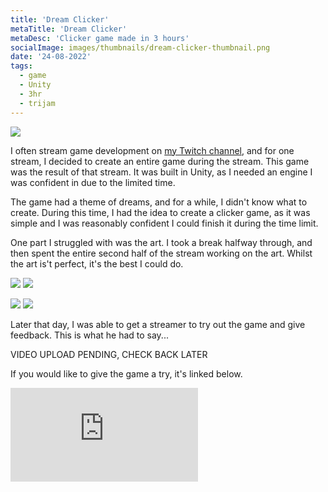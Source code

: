 ```yaml
---
title: 'Dream Clicker'
metaTitle: 'Dream Clicker'
metaDesc: 'Clicker game made in 3 hours'
socialImage: images/thumbnails/dream-clicker-thumbnail.png
date: '24-08-2022'
tags:
  - game
  - Unity
  - 3hr
  - trijam
---
```


<img src="/images/thumbnails/dream-clicker-thumbnail.png" class="w-5/6 mx-auto"></img>

I often stream game development on [my Twitch channel](https://ermil.me/twitch), and for one stream, I decided to create an entire game during the stream. This game was the result of that stream. It was built in Unity, as I needed an engine I was confident in due to the limited time.

The game had a theme of dreams, and for a while, I didn't know what to create. During this time, I had the idea to create a clicker game, as it was simple and I was reasonably confident I could finish it during the time limit.

One part I struggled with was the art. I took a break halfway through, and then spent the entire second half of the stream working on the art. Whilst the art is't perfect, it's the best I could do.

<img src="/images/dreamclicker/BigDream.png" class="mx-auto"></img>
<img src="/images/dreamclicker/DreamCatcher.png" class="mx-auto"></img>

<img src="/images/dreamclicker/DreamClouds.png" class="mx-auto"></img>
<img src="/images/dreamclicker/DreamMachine.png" class="mx-auto"></img>

Later that day, I was able to get a streamer to try out the game and give feedback. This is what he had to say...

VIDEO UPLOAD PENDING, CHECK BACK LATER

<!-- <iframe class="w-5/6 mx-auto" src="https://www.youtube-nocookie.com/embed/VIDEO_ID?&rel=0&iv_load_policy=3" frameborder="0" allowfullscreen></iframe> -->

If you would like to give the game a try, it's linked below.

<iframe class="w-5/6 mx-auto" frameborder="0" src="https://itch.io/embed/1651438"><a href="https://ermilburn02.itch.io/dream-clicker">Dream Clicker by ERmilburn02</a></iframe>
